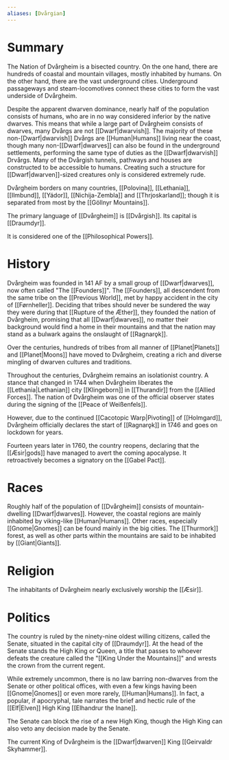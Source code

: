 ```yaml
---
aliases: [Dvårgian]
---
```

# Summary
The Nation of Dvårgheim is a bisected country. On the one hand, there are hundreds of coastal and mountain villages, mostly inhabited by humans. On the other hand, there are the vast underground cities. Underground passageways and steam-locomotives connect these cities to form the vast underside of Dvårgheim.

Despite the apparent dwarven dominance, nearly half of the population consists of humans, who are in no way considered inferior by the native dwarves. This means that while a large part of Dvårgheim consists of dwarves, many Dvårgs are not [[Dwarf|dwarvish]]. The majority of these non-[Dwarf|dwarvish]] Dvårgs are [[Human|Humans]] living near the coast, though many non-[[Dwarf|dwarves]] can also be found in the underground settlements, performing the same type of duties as the [[Dwarf|dwarvish]] Drvårgs. Many of the Dvårgish tunnels, pathways and houses are constructed to be accessible to humans. Creating such a structure for [[Dwarf|dwarven]]-sized creatures only is considered extremely rude.

Dvårgheim borders on many countries, [[Polovina]], [[Lethania]], [[Ilmbund]], [[Yádor]], [[Nichija-Zembla]] and [[Thrjoskarland]]; though it is separated from most by the [[Göllnyr Mountains]]. 

The primary language of [[Dvårgheim]] is [[Dvårgish]]. Its capital is [[Draumdyr]].

It is considered one of the [[Philosophical Powers]].

# History
Dvårgheim was founded in 141 AF by a small group of [[Dwarf|dwarves]], now often called "The [[Founders]]". The [[Founders]], all descendent from the same tribe on the [[Previous World]], met by happy accident in the city of [[Førnheller]]. Deciding that tribes should never be sundered the way they were during that [[Rupture of the Æther]], they founded the nation of Dvårgheim, promising that all [[Dwarf|dwarves]], no matter their background would find a home in their mountains and that the nation may stand as a bulwark agains the onslaught of [[Ragnarǫk]].

Over the centuries, hundreds of tribes from all manner of [[Planet|Planets]] and [[Planet|Moons]] have moved to Dvårgheim, creating a rich and diverse mingling of dwarven cultures and traditions.

Throughout the centuries, Dvårgheim remains an isolationist country. A stance that changed in 1744 when Dvårgheim liberates the [[Lethania|Lethanian]] city [[Klingeborn]] in [[Thurandir]] from the [[Allied Forces]]. The nation of Dvårgheim was one of the official observer states during the signing of the [[Peace of Weißenfels]].

However, due to the continued [[Cacotopic Warp|Pivoting]] of [[Holmgard]], Dvårgheim officially declares the start of [[Ragnarǫk]] in 1746 and goes on lockdown for years.

Fourteen years later in 1760, the country reopens, declaring that the [[Æsir|gods]] have managed to avert the coming apocalypse. It retroactively becomes a signatory on the [[Gabel Pact]].

# Races 
Roughly half of the population of [[Dvårgheim]] consists of mountain-dwelling [[Dwarf|dwarves]]. However, the coastal regions are mainly inhabited by viking-like [[Human|Humans]]. Other races, especially [[Gnome|Gnomes]] can be found mainly in the big cities. The [[Thurmork]] forest, as well as other parts within the mountains are said to be inhabited by [[Giant|Giants]].

# Religion
The inhabitants of Dvårgheim nearly exclusively worship the [[Æsir]].

# Politics 
The country is ruled by the ninety-nine oldest willing citizens, called the Senate, situated in the capital city of [[Draumdyr]]. At the head of the Senate stands the High King or Queen, a title that passes to whoever defeats the creature called the "[[King Under the Mountains]]" and wrests the crown from the current regent. 

While extremely uncommon, there is no law barring non-dwarves from the Senate or other political offices, with even a few kings having been [[Gnome|Gnomes]] or even more rarely, [[Human|Humans]]. In fact, a popular, if apocryphal, tale narrates the brief and hectic rule of the [[Elf|Elven]] High King [[Elhandrur the Inane]].

The Senate can block the rise of a new High King, though the High King can also veto any decision made by the Senate.

The current King of Dvårgheim is the [[Dwarf|dwarven]] King [[Geirvaldr Skyhammer]].